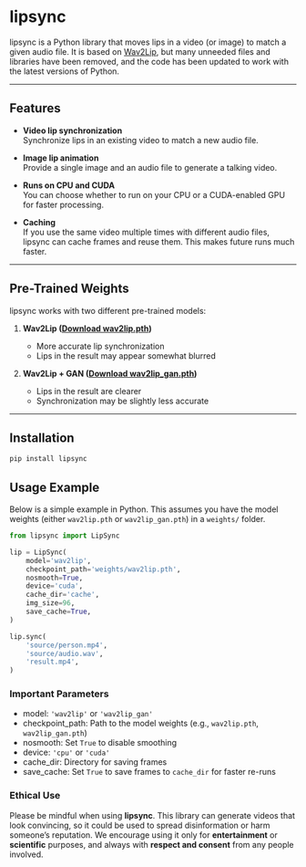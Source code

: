 # lipsync

lipsync is a Python library that moves lips in a video (or image) to match a given audio file. It is based on [Wav2Lip](https://github.com/Rudrabha/Wav2Lip), but many unneeded files and libraries have been removed, and the code has been updated to work with the latest versions of Python.

---

## Features

- **Video lip synchronization**  
  Synchronize lips in an existing video to match a new audio file.

- **Image lip animation**  
  Provide a single image and an audio file to generate a talking video.

- **Runs on CPU and CUDA**  
  You can choose whether to run on your CPU or a CUDA-enabled GPU for faster processing.

- **Caching**  
  If you use the same video multiple times with different audio files, lipsync can cache frames and reuse them. This makes future runs much faster.

---

## Pre-Trained Weights

lipsync works with two different pre-trained models:

1. **Wav2Lip ([Download wav2lip.pth](https://drive.google.com/file/d/1qKU8HG8dR4nW4LvCqpEYmSy6LLpVkZ21/view?usp=sharing))**  
   - More accurate lip synchronization  
   - Lips in the result may appear somewhat blurred

2. **Wav2Lip + GAN ([Download wav2lip_gan.pth](https://drive.google.com/file/d/13Ktexq-nZOsAxqrTdMh3Q0ntPB3yiBtv/view?usp=sharing))**  
   - Lips in the result are clearer  
   - Synchronization may be slightly less accurate

---

## Installation

```bash
pip install lipsync
```

## Usage Example

Below is a simple example in Python. This assumes you have the model weights (either `wav2lip.pth` or `wav2lip_gan.pth`) in a `weights/` folder.

```python
from lipsync import LipSync

lip = LipSync(
    model='wav2lip',
    checkpoint_path='weights/wav2lip.pth',
    nosmooth=True,
    device='cuda',
    cache_dir='cache',
    img_size=96,
    save_cache=True,
)

lip.sync(
    'source/person.mp4',
    'source/audio.wav',
    'result.mp4',
)
```

### Important Parameters
- model: `'wav2lip'` or `'wav2lip_gan'`
- checkpoint_path: Path to the model weights (e.g., `wav2lip.pth`, `wav2lip_gan.pth`)
- nosmooth: Set `True` to disable smoothing
- device: `'cpu'` or `'cuda'`
- cache_dir: Directory for saving frames
- save_cache: Set `True` to save frames to `cache_dir` for faster re-runs


### Ethical Use

Please be mindful when using **lipsync**. This library can generate videos that look convincing, so it could be used to spread disinformation or harm someone’s reputation. We encourage using it only for **entertainment** or **scientific** purposes, and always with **respect and consent** from any people involved.
